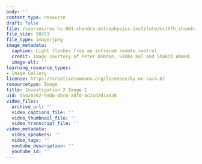 ```yaml
---
body: ''
content_type: resource
draft: false
file: /courses/res-hs-001-chandra-astrophysics-institute/mithfh_chandra_inv2_ir_rem.jpg
file_size: 58153
file_type: image/jpeg
image_metadata:
  caption: Light flashes from an infrared remote control.
  credit: Image courtesy of Peter Ashton, Simba Kol and Shakib Ahmed.
  image-alt: ''
learning_resource_types:
- Image Gallery
license: https://creativecommons.org/licenses/by-nc-sa/4.0/
resourcetype: Image
title: Investigation 2 Image 1
uid: d5420202-9abb-4bc6-a4fd-4c21d2d1a028
video_files:
  archive_url: ''
  video_captions_file: ''
  video_thumbnail_file: ''
  video_transcript_file: ''
video_metadata:
  video_speakers: ''
  video_tags: ''
  youtube_description: ''
  youtube_id: ''
---
```

